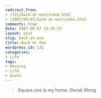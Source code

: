 ```yaml
---
redirect_from:
- /131/back-at-one/index.html
- /2007/06/07/back-at-one/index.html
comments: true
date: 2007-06-07 23:45:22
layout: post
slug: back-at-one
title: Back At One
wordpress_id: 131
categories:
- Life
tags:
- Amusing
- Life
- Quote
---
```


> Square one is my home
-Derek Wong
